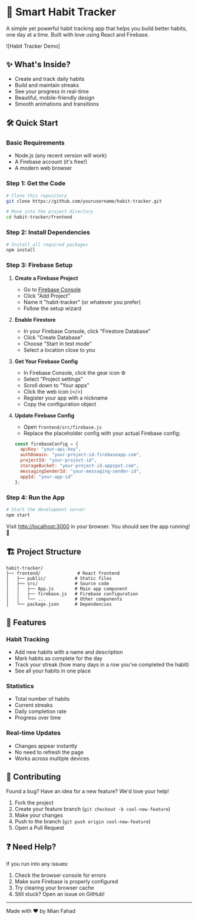 # 🎯 Smart Habit Tracker

A simple yet powerful habit tracking app that helps you build better habits, one day at a time. Built with love using React and Firebase.

![Habit Tracker Demo] 

## ✨ What's Inside?

- Create and track daily habits
- Build and maintain streaks
- See your progress in real-time
- Beautiful, mobile-friendly design
- Smooth animations and transitions

## 🛠️ Quick Start

### Basic Requirements
- Node.js (any recent version will work)
- A Firebase account (it's free!)
- A modern web browser

### Step 1: Get the Code
```bash
# Clone this repository
git clone https://github.com/yourusername/habit-tracker.git

# Move into the project directory
cd habit-tracker/frontend
```

### Step 2: Install Dependencies
```bash
# Install all required packages
npm install
```

### Step 3: Firebase Setup

1. **Create a Firebase Project**
   - Go to [Firebase Console](https://console.firebase.google.com/)
   - Click "Add Project"
   - Name it "habit-tracker" (or whatever you prefer)
   - Follow the setup wizard

2. **Enable Firestore**
   - In your Firebase Console, click "Firestore Database"
   - Click "Create Database"
   - Choose "Start in test mode"
   - Select a location close to you

3. **Get Your Firebase Config**
   - In Firebase Console, click the gear icon ⚙️
   - Select "Project settings"
   - Scroll down to "Your apps"
   - Click the web icon (</>)
   - Register your app with a nickname
   - Copy the configuration object

4. **Update Firebase Config**
   - Open `frontend/src/firebase.js`
   - Replace the placeholder config with your actual Firebase config:
   ```javascript
   const firebaseConfig = {
     apiKey: "your-api-key",
     authDomain: "your-project-id.firebaseapp.com",
     projectId: "your-project-id",
     storageBucket: "your-project-id.appspot.com",
     messagingSenderId: "your-messaging-sender-id",
     appId: "your-app-id"
   };
   ```

### Step 4: Run the App
```bash
# Start the development server
npm start
```

Visit [http://localhost:3000](http://localhost:3000) in your browser. You should see the app running! 🎉

## 🏗️ Project Structure

```
habit-tracker/
├── frontend/              # React frontend
│   ├── public/           # Static files
│   ├── src/              # Source code
│   │   ├── App.js        # Main app component
│   │   ├── firebase.js   # Firebase configuration
│   │   └── ...           # Other components
│   └── package.json      # Dependencies
```

## 🎨 Features

### Habit Tracking
- Add new habits with a name and description
- Mark habits as complete for the day
- Track your streak (how many days in a row you've completed the habit)
- See all your habits in one place

### Statistics
- Total number of habits
- Current streaks
- Daily completion rate
- Progress over time

### Real-time Updates
- Changes appear instantly
- No need to refresh the page
- Works across multiple devices

## 🤝 Contributing

Found a bug? Have an idea for a new feature? We'd love your help!

1. Fork the project
2. Create your feature branch (`git checkout -b cool-new-feature`)
3. Make your changes
4. Push to the branch (`git push origin cool-new-feature`)
5. Open a Pull Request


## ❓ Need Help?

If you run into any issues:
1. Check the browser console for errors
2. Make sure Firebase is properly configured
3. Try clearing your browser cache
4. Still stuck? Open an issue on GitHub!

---

Made with ❤️ by Mian Fahad
